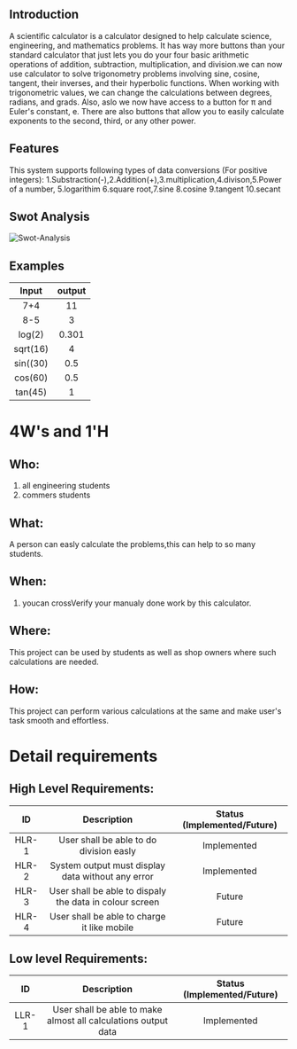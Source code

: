 ## Introduction
 A scientific calculator is a calculator designed to help calculate science, engineering, and mathematics problems. It has way more buttons than your standard calculator that just lets you do your four basic arithmetic operations of addition, subtraction, multiplication, and division.we can now use calculator to  solve trigonometry problems involving sine, cosine, tangent, their inverses, and their hyperbolic functions. When working with trigonometric values, we can change the calculations between degrees, radians, and grads. Also, aslo we now have access to a button for π and Euler's constant, e. There are also buttons that allow you to easily calculate exponents to the second, third, or any other power.
## Features

This system supports following types of data conversions (For positive integers): 
1.Substraction(-),2.Addition(+),3.multiplication,4.divison,5.Power of a number, 5.logarithim 6.square root,7.sine
8.cosine 9.tangent 10.secant
## Swot Analysis
![Swot-Analysis](https://user-images.githubusercontent.com/89597549/132383860-d152b5be-cff1-496a-aa88-c396f57b000e.jpg)

## Examples
| Input  | output|
|:---:|:---:|
|7+4|11|
|8-5|3|
|log(2)| 0.301|
|sqrt(16)| 4|
|sin((30)|0.5|
|cos(60)| 0.5|
|tan(45)|1


# 4W&#39;s and 1&#39;H

## Who:

1. all engineering students
2. commers students

## What:
A person can easly calculate the problems,this can help to so many students.


## When:

1. youcan crossVerify your manualy done work by this calculator.

## Where:

This project can be used by students as well as shop owners where such calculations are needed.

## How:

This project can perform various calculations at the same and make user's task smooth and effortless.

# Detail requirements
## High Level Requirements:

| ID | Description | Status (Implemented/Future)|
|:---:|:---:|:---:|
|HLR-1| User shall be able to do division easly |Implemented|
|HLR-2| System output must display data without any error |Implemented|
|HLR-3| User shall be able to dispaly the data in colour screen|Future|
|HLR-4| User shall be able to charge it like mobile|Future|

##  Low level Requirements:
| ID | Description | Status (Implemented/Future)|
|:---:|:---:|:---:|
|LLR-1|User shall be able to make almost all calculations output data|Implemented| 
